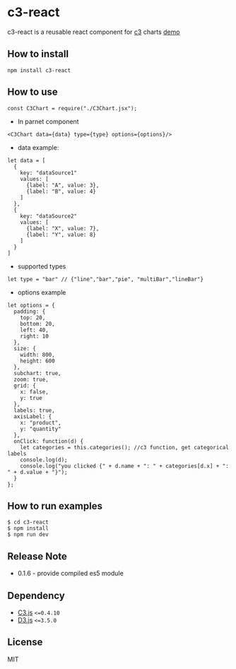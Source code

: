 # c3-react

c3-react is a reusable react component for [c3](https://github.com/masayuki0812/c3) charts
[demo](http://terry81811.github.io/c3-react/build/#/c3)

## How to install

```
npm install c3-react
```

## How to use

```
const C3Chart = require("./C3Chart.jsx");
```
  
* In parnet component
```
<C3Chart data={data} type={type} options={options}/>
```

* data example:
```
let data = [
  {
    key: "dataSource1"
    values: [
      {label: "A", value: 3},
      {label: "B", value: 4}
    ]
  },
  {
    key: "dataSource2"
    values: [
      {label: "X", value: 7},
      {label: "Y", value: 8}
    ]
  }
]
```

* supported types
```
let type = "bar" // {"line","bar","pie", "multiBar","lineBar"}
```

* options example
```
let options = {
  padding: {
    top: 20,
    bottom: 20,
    left: 40,
    right: 10
  },
  size: {
    width: 800,
    height: 600
  },
  subchart: true,
  zoom: true,
  grid: {
    x: false,
    y: true
  },
  labels: true,
  axisLabel: {
    x: "product",
    y: "quantity"
  },
  onClick: function(d) {
    let categories = this.categories(); //c3 function, get categorical labels
    console.log(d);
    console.log("you clicked {" + d.name + ": " + categories[d.x] + ": " + d.value + "}");
  }
};
```


## How to run examples

  ```
  $ cd c3-react
  $ npm install 
  $ npm run dev
  ```

## Release Note

+ 0.1.6 - provide compiled es5 module


## Dependency
+ [C3.js](https://github.com/masayuki0812/c3) `<=0.4.10`
+ [D3.js](https://github.com/mbostock/d3) `<=3.5.0`

## License
MIT
